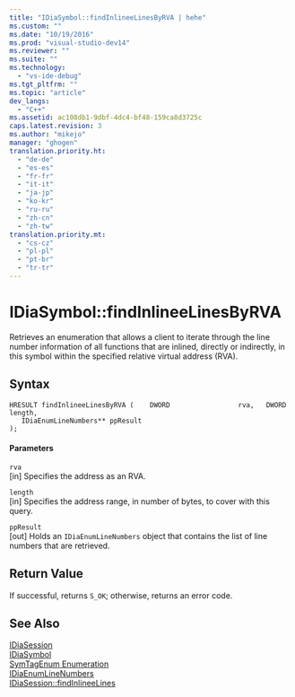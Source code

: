 ```yaml
---
title: "IDiaSymbol::findInlineeLinesByRVA | hehe"
ms.custom: ""
ms.date: "10/19/2016"
ms.prod: "visual-studio-dev14"
ms.reviewer: ""
ms.suite: ""
ms.technology: 
  - "vs-ide-debug"
ms.tgt_pltfrm: ""
ms.topic: "article"
dev_langs: 
  - "C++"
ms.assetid: ac108db1-9dbf-4dc4-bf48-159ca8d3725c
caps.latest.revision: 3
ms.author: "mikejo"
manager: "ghogen"
translation.priority.ht: 
  - "de-de"
  - "es-es"
  - "fr-fr"
  - "it-it"
  - "ja-jp"
  - "ko-kr"
  - "ru-ru"
  - "zh-cn"
  - "zh-tw"
translation.priority.mt: 
  - "cs-cz"
  - "pl-pl"
  - "pt-br"
  - "tr-tr"
---
```

# IDiaSymbol::findInlineeLinesByRVA
Retrieves an enumeration that allows a client to iterate through the line number information of all functions that are inlined, directly or indirectly, in this symbol within the specified relative virtual address (RVA).  
  
## Syntax  
  
```cpp#  
HRESULT findInlineeLinesByRVA (    DWORD                 rva,   DWORD                 length,  
   IDiaEnumLineNumbers** ppResult  
);  
```  
  
#### Parameters  
 `rva`  
 [in] Specifies the address as an RVA.  
  
 `length`  
 [in] Specifies the address range, in number of bytes, to cover with this query.  
  
 `ppResult`  
 [out] Holds an `IDiaEnumLineNumbers` object that contains the list of line numbers that are retrieved.  
  
## Return Value  
 If successful, returns `S_OK`; otherwise, returns an error code.  
  
## See Also  
 [IDiaSession](../debug-interface-access/idiasession.md)   
 [IDiaSymbol](../debug-interface-access/idiasymbol.md)   
 [SymTagEnum Enumeration](../debug-interface-access/symtagenum.md)   
 [IDiaEnumLineNumbers](../debug-interface-access/idiaenumlinenumbers.md)   
 [IDiaSession::findInlineeLines](../debug-interface-access/idiasession--findinlineelines.md)